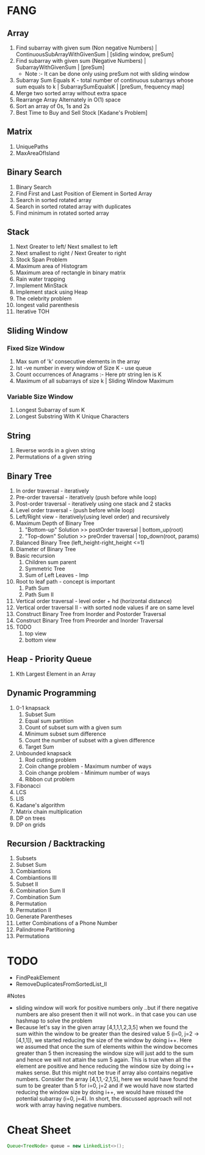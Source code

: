 # FANG

## Array
1. Find subarray with given sum (Non negative Numbers) | ContinuousSubArrayWithGivenSum | [sliding window, preSum]
2. Find subarray with given sum (Negative Numbers) | SubarrayWithGivenSum | [preSum]
    -   Note  :- It can be done only using preSum not with sliding window
3. Subarray Sum Equals K - total number of continuous subarrays whose sum equals to k | SubarraySumEqualsK | [preSum, frequency map]
4. Merge two sorted array without extra space
5. Rearrange Array Alternately in O(1) space
6. Sort an array of 0s, 1s and 2s
7. Best Time to Buy and Sell Stock [Kadane's Problem]

## Matrix
1. UniquePaths
2. MaxAreaOfIsland

## Binary Search
1. Binary Search
2. Find First and Last Position of Element in Sorted Array
3. Search in sorted rotated array
4. Search in sorted rotated array with duplicates
5. Find minimum in rotated sorted array

## Stack
1. Next Greater to left/ Next smallest to left 
2. Next smallest to right / Next Greater to right
3. Stock Span Problem
4. Maximum area of Histogram
5. Maximum area of rectangle in binary matrix
6. Rain water trapping
7. Implement MinStack
8. Implement stack using Heap
9. The celebrity problem
10. longest valid parenthesis
11. Iterative TOH

## Sliding Window
### Fixed Size Window
1. Max sum of 'k' consecutive elements in the array
2. Ist -ve number in every window of Size K - use queue
3. Count occurrences of Anagrams :- Here ptr string len is K
4. Maximum of all subarrays of size k | Sliding Window Maximum
### Variable Size Window
1. Longest Subarray of sum K
2. Longest Substring With K Unique Characters

## String
1. Reverse words in a given string
2. Permutations of a given string

## Binary Tree
1. In order traversal - iteratively
2. Pre-order traversal - iteratively (push before while loop)
3. Post-order traversal - iteratively using one stack and 2 stacks
4. Level order traversal - (push before while loop)
5. Left/Right view - iteratively(using level order) and recursively
6. Maximum Depth of Binary Tree
   1. "Bottom-up" Solution >> postOrder traversal | bottom_up(root)
   2. "Top-down" Solution >> preOrder traversal | top_down(root, params)
7. Balanced Binary Tree (left_height-right_height <=1)
8. Diameter of Binary Tree
9. Basic recursion
   1. Children sum parent 
   2. Symmetric Tree
   3. Sum of Left Leaves - Imp
10. Root to leaf path - concept is important
    1. Path Sum
    2. Path Sum II
11. Vertical order traversal - level order + hd (horizontal distance)
12. Vertical order traversal II - with sorted node values if are on same level
13. Construct Binary Tree from Inorder and Postorder Traversal
14. Construct Binary Tree from Preorder and Inorder Traversal
15. TODO
    1. top view
    2. bottom view
    
## Heap - Priority Queue
1. Kth Largest Element in an Array

## Dynamic Programming
1. 0-1 knapsack
   1. Subset Sum
   2. Equal sum partition
   3. Count of subset sum with a given sum
   4. Minimum subset sum difference
   5. Count the number of subset with a given difference
   6. Target Sum
2. Unbounded knapsack
   1. Rod cutting problem
   2. Coin change problem - Maximum number of ways
   3. Coin change problem - Minimum number of ways
   4. Ribbon cut problem
3. Fibonacci
4. LCS
5. LIS
6. Kadane's algorithm
7. Matrix chain multiplication
8. DP on trees
9. DP on grids

## Recursion / Backtracking
1. Subsets 
2. Subset Sum
3. Combiantions 
4. Combiantions III 
5. Subset II 
6. Combination Sum II 
7. Combination Sum 
8. Permutation 
9. Permutation II 
10. Generate Parentheses 
11. Letter Combinations of a Phone Number 
12. Palindrome Partitioning 
13. Permutations

# TODO
- FindPeakElement
- RemoveDuplicatesFromSortedList_II

#Notes
- sliding window will work for positive numbers only ..but if there negative numbers are also present then it will not 
   work.. in that case you can use hashmap to solve the problem
- Because let's say in the given array [4,1,1,1,2,3,5] when we found the sum within the window to be greater than the 
   desired value 5 (i=0, j=2 -> [4,1,1]), we started reducing the size of the window by doing i++. 
   Here we assumed that once the sum of elements within the window becomes greater than 5 then increasing the window size 
   will just add to the sum and hence we will not attain the sum 5 again. This is true when all the element are positive 
   and hence reducing the window size by doing i++ makes sense. But this might not be true if array also contains negative 
   numbers. Consider the array [4,1,1,-2,1,5], here we would have found the sum to be greater than 5 for i=0, j=2 and if 
   we would have now started reducing the window size by doing i++, we would have missed the potential subarray (i=0, j=4).
   In short, the discussed approach will not work with array having negative numbers.

# Cheat Sheet
```java
Queue<TreeNode> queue = new LinkedList<>();
```

